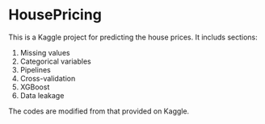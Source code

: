 # HousePricing

This is a Kaggle project for predicting the house prices. It includs sections: 

1. Missing values
2. Categorical variables
3. Pipelines
4. Cross-validation
5. XGBoost
6. Data leakage

The codes are modified from that provided on Kaggle.
